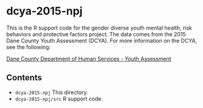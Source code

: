 # dcya-2015-npj

This is the R support code for the gender diverse youth mental health, risk behaviors and protective factors project. The data comes from the 2015 Dane County Youth Assessment (DCYA). For more information on the DCYA, see the following:

[Dane County Department of Human Services - Youth Assessment](https://www.danecountyhumanservices.org/yth/default.aspx)

## Contents ##
* `dcya-2015-npj`			This directory.
* `dcya-2015-npj/src`		R support code.	